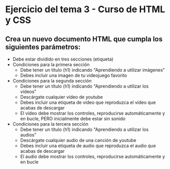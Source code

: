 # Ejercicio del tema 3 - Curso de HTML y CSS

## Crea un nuevo documento HTML que cumpla los siguientes parámetros:

* Debe estar dividido en tres secciones (etiqueta)
* Condiciones para la primera sección
    * Debe tener un título (h1) indicando "Aprendiendo a utilizar imágenes"
    * Debes incluir una imagen de tu videojuego favorito
* Condiciones para la segunda sección
    * Debe tener un título (h1) indicando "Aprendiendo a utilizar los vídeos"
    * Descárgate cualquier vídeo de youtube
    * Debes incluir una etiqueta de vídeo que reproduzca el vídeo que acabas de descargar
    * El vídeo debe mostrar los controles, reproducirse automáticamente y en bucle, PERO inicialmente debe estar sin sonido
* Condiciones para la tercera sección
    * Debe tener un título (h1) indicando "Aprendiendo a utilizar los audios"
    * Descárgate cualquier audio de una canción de youtube
    * Debes incluir una etiqueta de audio que reproduzca el audio que acabas de descargar
    * El audio debe mostrar los controles, reproducirse automáticamente y en bucle
